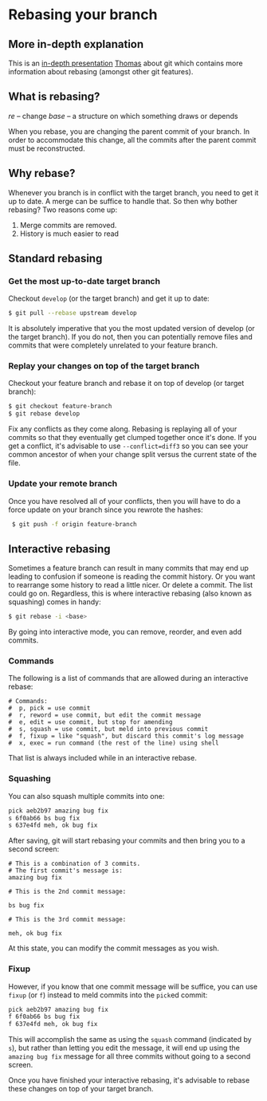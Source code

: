 # Rebasing your branch

## More in-depth explanation

This is an [in-depth presentation](/assets/pdfs/thomas-git.pdf) [Thomas](https://github.com/antialias/) about git which contains more information about rebasing (amongst other git features).

## What is rebasing?

_re_ – change
_base_ – a structure on which something draws or depends

When you rebase, you are changing the parent commit of your branch. In order to accommodate this change, all the commits after the parent commit must be reconstructed.

## Why rebase? 

Whenever you branch is in conflict with the target branch, you need to get it up to date. A merge can be suffice to handle that. So then why bother rebasing? Two reasons come up:

1. Merge commits are removed.
2. History is much easier to read

## Standard rebasing

### Get the most up-to-date target branch

Checkout `develop` (or the target branch) and get it up to date: 

```bash
$ git pull --rebase upstream develop
```

It is absolutely imperative that you the most updated version of develop (or the target branch). If you do not, then you can potentially remove files and commits that were completely unrelated to your feature branch.

### Replay your changes on top of the target branch

Checkout your feature branch and rebase it on top of develop (or target branch): 

```bash
$ git checkout feature-branch
$ git rebase develop
```

Fix any conflicts as they come along. Rebasing is replaying all of your commits so that they eventually get clumped together once it's done.
If you get a conflict, it's advisable to use `--conflict=diff3` so you can see your common ancestor of when your change split versus the current state of the file.

### Update your remote branch
 
Once you have resolved all of your conflicts, then you will have to do a force update on your branch since you rewrote the hashes:

```bash
 $ git push -f origin feature-branch
```

## Interactive rebasing

Sometimes a feature branch can result in many commits that may end up leading to confusion if someone is reading the commit history. Or you want to rearrange some history to read a little nicer. Or delete a commit. The list could go on. Regardless, this is where interactive rebasing (also known as squashing) comes in handy:

```bash
$ git rebase -i <base>
```

By going into interactive mode, you can remove, reorder, and even add commits. 

### Commands 

The following is a list of commands that are allowed during an interactive rebase:  

```vim
# Commands:
#  p, pick = use commit
#  r, reword = use commit, but edit the commit message
#  e, edit = use commit, but stop for amending
#  s, squash = use commit, but meld into previous commit
#  f, fixup = like "squash", but discard this commit's log message
#  x, exec = run command (the rest of the line) using shell
```

That list is always included while in an interactive rebase. 

### Squashing

You can also squash multiple commits into one:

```bash
pick aeb2b97 amazing bug fix
s 6f0ab66 bs bug fix
s 637e4fd meh, ok bug fix
```

After saving, git will start rebasing your commits and then bring you to a second screen:

```vim
# This is a combination of 3 commits.
# The first commit's message is:
amazing bug fix

# This is the 2nd commit message:

bs bug fix

# This is the 3rd commit message:

meh, ok bug fix
```

At this state, you can modify the commit messages as you wish. 

### Fixup

However, if you know that one commit message will be suffice, you can use `fixup` (or `f`) instead to meld commits into the `pick`ed commit:

```bash
pick aeb2b97 amazing bug fix
f 6f0ab66 bs bug fix
f 637e4fd meh, ok bug fix
```

This will accomplish the same as using the `squash` command (indicated by `s`), but rather than letting you edit the message, it will end up using the `amazing bug fix` message for all three commits without going to a second screen.

Once you have finished your interactive rebasing, it's advisable to rebase these changes on top of your target branch.






